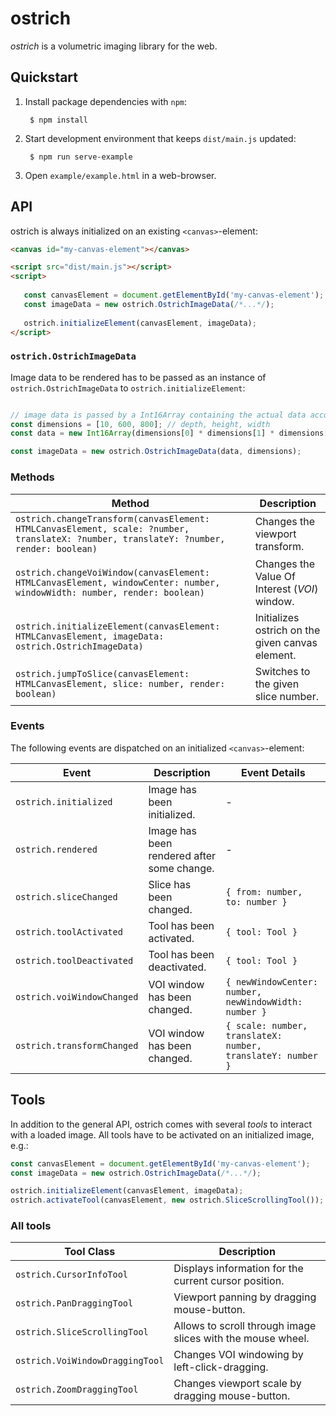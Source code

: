 # ostrich

*ostrich* is a volumetric imaging library for the web.

## Quickstart

1. Install package dependencies with `npm`:

   ```
    $ npm install
   ```
   
2. Start development environment that keeps `dist/main.js` updated:

   ```
    $ npm run serve-example
   ```

3. Open `example/example.html` in a web-browser.

## API

ostrich is always initialized on an existing `<canvas>`-element:

```html
<canvas id="my-canvas-element"></canvas>

<script src="dist/main.js"></script>
<script>
   
   const canvasElement = document.getElementById('my-canvas-element');
   const imageData = new ostrich.OstrichImageData(/*...*/);
   
   ostrich.initializeElement(canvasElement, imageData);
</script>
```

### `ostrich.OstrichImageData`

Image data to be rendered has to be passed as an instance of `ostrich.OstrichImageData` to `ostrich.initializeElement`:

```js

// image data is passed by a Int16Array containing the actual data accompinied by dimensionality information as a three-valued array
const dimensions = [10, 600, 800]; // depth, height, width
const data = new Int16Array(dimensions[0] * dimensions[1] * dimensions[2]);

const imageData = new ostrich.OstrichImageData(data, dimensions);
```

### Methods

| Method | Description |
| --- | --- |
| `ostrich.changeTransform(canvasElement: HTMLCanvasElement, scale: ?number, translateX: ?number, translateY: ?number, render: boolean)` | Changes the viewport transform. |
| `ostrich.changeVoiWindow(canvasElement: HTMLCanvasElement, windowCenter: number, windowWidth: number, render: boolean)` | Changes the Value Of Interest (*VOI*) window. |
| `ostrich.initializeElement(canvasElement: HTMLCanvasElement, imageData: ostrich.OstrichImageData)` | Initializes ostrich on the given canvas element. |
| `ostrich.jumpToSlice(canvasElement: HTMLCanvasElement, slice: number, render: boolean)` | Switches to the given slice number. |

### Events

The following events are dispatched on an initialized `<canvas>`-element:

| Event | Description | Event Details |
| --- | --- | --- |
| `ostrich.initialized` | Image has been initialized. | - |
| `ostrich.rendered` | Image has been rendered after some change. | - |
| `ostrich.sliceChanged` | Slice has been changed. | `{ from: number, to: number }` |
| `ostrich.toolActivated` | Tool has been activated. | `{ tool: Tool }` |
| `ostrich.toolDeactivated` | Tool has been deactivated. | `{ tool: Tool }` |
| `ostrich.voiWindowChanged` | VOI window has been changed. | `{ newWindowCenter: number, newWindowWidth: number }` |
| `ostrich.transformChanged` | VOI window has been changed. | `{ scale: number, translateX: number, translateY: number }` |

## Tools

In addition to the general API, ostrich comes with several *tools* to interact with a loaded image.
All tools have to be activated on an initialized image, e.g.:

```js
const canvasElement = document.getElementById('my-canvas-element');
const imageData = new ostrich.OstrichImageData(/*...*/);

ostrich.initializeElement(canvasElement, imageData);
ostrich.activateTool(canvasElement, new ostrich.SliceScrollingTool());
```

### All tools

| Tool Class | Description |
| --- | --- |
| `ostrich.CursorInfoTool` | Displays information for the current cursor position. |
| `ostrich.PanDraggingTool` | Viewport panning by dragging mouse-button. |
| `ostrich.SliceScrollingTool` | Allows to scroll through image slices with the mouse wheel. |
| `ostrich.VoiWindowDraggingTool` | Changes VOI windowing by left-click-dragging. |
| `ostrich.ZoomDraggingTool` | Changes viewport scale by dragging mouse-button. |
